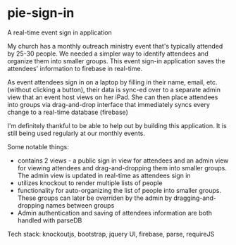 # pie-sign-in

A real-time event sign in application 

My church has a monthly outreach ministry event that's typically attended by 25-30 people.  We needed a simpler way to identify attendees and organize them into smaller groups.  This event sign-in application saves the attendees' information to firebase in real-time.  

As event attendees sign in on a laptop by filling in their name, email, etc. (without clicking a button), their data is sync-ed over to a separate admin view that an event host views on her iPad.  She can then place attendees into groups via drag-and-drop interface that immediately syncs every change to a real-time database (firebase)

I'm definitely thankful to be able to help out by building this application.  It is still being used regularly at our monthly events.

Some notable things:
- contains 2 views - a public sign in view for attendees and an admin view for viewing attendees and drag-and-dropping them into smaller groups.  The admin view is updated in real-time as attendees sign in
- utilizes knockout to render multiple lists of people
- functionality for auto-organizing the list of people into smaller groups.  These groups can later be overriden by the admin by dragging-and-dropping names between groups
- Admin authentication and saving of attendees information are both handled with parseDB

Tech stack: knockoutjs, bootstrap, jquery UI, firebase, parse, requireJS

